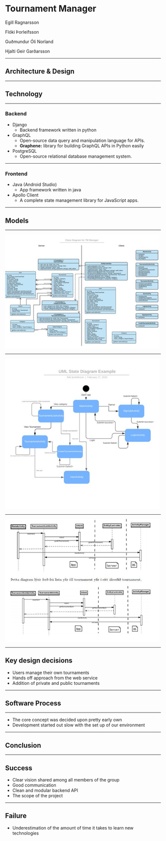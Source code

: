 # Tournament Manager

Egill Ragnarsson

Flóki Þorleifsson

Guðmundur Óli Norland

Hjalti Geir Garðarsson

---

## Architecture & Design

---

## Technology

----

### Backend

- Django
  - Backend framework written in python
- GraphQL
  - Open-source data query and manipulation language for APIs.
  - **Graphene:** library for building GraphQL APIs in Python easily
- PostgreSQL
  - Open-source relational database management system.

----

### Frontend

- Java (Android Studio)
  - App framework written in java
- Apollo Client
  - A complete state management library for JavaScript apps.

---

## Models

----

<img src="assets/model1.JPG" width="500"></img>

----

<img src="assets/model2.JPG" width="500"></img>

----
<img src="assets/model3.JPG" width="500"></img>

---

## Key design decisions

- Users manage their own tournaments
- Hands off approach from the web service
- Addition of private and public tournaments

---

## Software Process

---

- The core concept was decided upon pretty early own
- Development started out slow with the set up of our environment

---

## Conclusion

---

## Success

- Clear vision shared among all members of the group
- Good communication
- Clean and modular backend API
- The scope of the project

---

## Failure

- Underestimation of the amount of time it takes to learn new technologies
